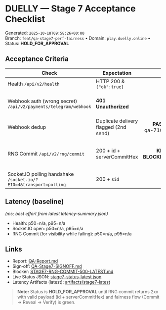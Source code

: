 # DUELLY — Stage 7 Acceptance Checklist
Generated: `2025-10-18T09:58:26+00:00`  
Branch: `feat/qa-stage7-perf-fairness` • Domain: `play.duelly.online` • Status: **HOLD_FOR_APPROVAL**

## Acceptance Criteria
| Check | Expectation | Result | Details |
|---|---|---:|---|
| Health `/api/v2/health` | HTTP 200 & `{"ok":true}` | **PASS** | code=200 |
| Webhook auth (wrong secret) `/api/v2/payments/telegram/webhook` | **401 Unauthorized** | **PASS** | code=401 • expect_401=true • artifacts: see qa-710 logs |
| Webhook dedup | Duplicate delivery flagged (2nd send) | **PASS** (from qa-710 direct) | See: see qa-710 logs |
| RNG Commit `/api/v2/rng/commit` | 200 + id + serverCommitHex | **KNOWN-BLOCKER(500)** | code=500 • blocker: [STAGE7-RNG-COMMIT-500-LATEST.md](./blockers/STAGE7-RNG-COMMIT-500-LATEST.md) |
| Socket.IO polling handshake `/socket.io/?EIO=4&transport=polling` | 200 + `sid` | **PASS** | code=200 |

## Latency (baseline)
*(ms; best effort from latest latency-summary.json)*  
- Health: p50=n/a, p95=n/a  
- Socket.IO open: p50=n/a, p95=n/a  
- RNG Commit (for visibility while failing): p50=n/a, p95=n/a

## Links
- Report: [QA-Report.md](./QA-Report.md)
- Sign‑off: [QA-Stage7-SIGNOFF.md](./QA-Stage7-SIGNOFF.md)
- Blocker: [STAGE7-RNG-COMMIT-500-LATEST.md](./blockers/STAGE7-RNG-COMMIT-500-LATEST.md)
- Live Status JSON: [stage7-status-latest.json](./stage7-status-latest.json)
- Latency Artifacts (latest): [artifacts/stage7-latest](./artifacts/stage7-latest)

> **Note:** Status is **HOLD_FOR_APPROVAL** until RNG commit returns 2xx with valid payload (id + serverCommitHex) and fairness flow (Commit → Reveal → Verify) is green.
